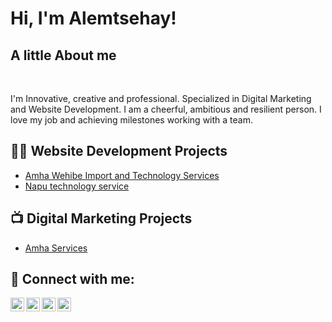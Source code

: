 <h1>Hi, I'm Alemtsehay! </h1>
<h2>A little About me</h2> <br>
<p> I'm Innovative, creative and professional. Specialized in Digital Marketing and Website Development. I am a cheerful, ambitious and resilient person. I love my job and achieving milestones working with a team.</p>
<h2>👨‍💻 Website Development Projects</h2>

  - [Amha Wehibe Import and Technology Services](https://amhawehibeimportandtechnology.com)
  - [Napu technology service](https://naputechnolgy.com/) 
<h2>📺 Digital Marketing Projects </h2>

- [Amha Services](https://www.http://amhaservices.com)


<h2> 🤳 Connect with me:</h2>

[<img align="left" alt="JoshMadakor | YouTube" width="22px" src="https://cdn.jsdelivr.net/npm/simple-icons@v3/icons/youtube.svg" />][youtube]
[<img align="left" alt="JoshMadakor | Twitter" width="22px" src="https://cdn.jsdelivr.net/npm/simple-icons@v3/icons/twitter.svg" />][twitter]
[<img align="left" alt="JoshMadakor | LinkedIn" width="22px" src="https://cdn.jsdelivr.net/npm/simple-icons@v3/icons/linkedin.svg" />][linkedin]
[<img align="left" alt="JoshMadakor | Instagram" width="22px" src="https://cdn.jsdelivr.net/npm/simple-icons@v3/icons/instagram.svg" />][instagram]

[twitter]: https://twitter.com/alem_abera13
[youtube]: https://www.youtube.com/@favoritto4240
[instagram]: https://www.instagram.com/alem_abera13/
[linkedin]: https://www.linkedin.com/in/alemtsehay-abera-a1bb80234/

<!--
**joshmadakor1/joshmadakor1** is a ✨ _special_ ✨ repository because its `README.md` (this file) appears on your GitHub profile.

Here are some ideas to get you started:

- 🔭 I’m currently working on ...
- 🌱 I’m currently learning ...
- 👯 I’m looking to collaborate on ...
- 🤔 I’m looking for help with ...
- 💬 Ask me about ...
- 📫 How to reach me: ...
- 😄 Pronouns: ...
- ⚡ Fun fact: ...
-->
